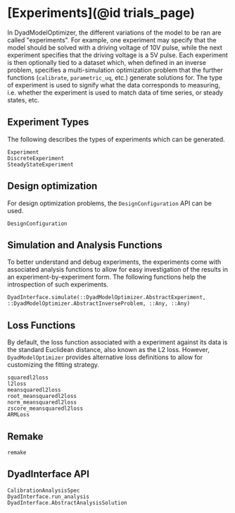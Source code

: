 # [Experiments](@id trials_page)

In DyadModelOptimizer, the different variations of the model to be ran are called "experiments". For example, one experiment may specify that the model should be solved with a driving voltage of 10V pulse, while the next experiment specifies that the driving voltage is a 5V pulse. Each experiment is then optionally tied to a dataset which, when defined in an inverse problem, specifies a multi-simulation optimization problem that the further functions (`calibrate`, `parametric_uq`, etc.) generate solutions for. The type of experiment is used to signify what the data corresponds to measuring, i.e. whether the experiment is used to match data of time series, or steady states, etc.

## Experiment Types

The following describes the types of experiments which can be generated.

```@docs
Experiment
DiscreteExperiment
SteadyStateExperiment
```

## Design optimization

For design optimization problems, the `DesignConfiguration` API can be used.

```@docs
DesignConfiguration
```

## Simulation and Analysis Functions

To better understand and debug experiments, the experiments come with associated analysis functions to allow for easy investigation of the results in an experiment-by-experiment form. The following functions help the introspection of such experiments.

```@docs
DyadInterface.simulate(::DyadModelOptimizer.AbstractExperiment, ::DyadModelOptimizer.AbstractInverseProblem, ::Any, ::Any)
```

## Loss Functions

By default, the loss function associated with a experiment against its data is the standard Euclidean distance, also known as the L2 loss. However, `DyadModelOptimizer` provides alternative loss definitions to allow for customizing the fitting strategy.

```@docs
squaredl2loss
l2loss
meansquaredl2loss
root_meansquaredl2loss
norm_meansquaredl2loss
zscore_meansquaredl2loss
ARMLoss
```

## Remake

```@docs
remake
```

## DyadInterface API

```@docs
CalibrationAnalysisSpec
DyadInterface.run_analysis
DyadInterface.AbstractAnalysisSolution
```
